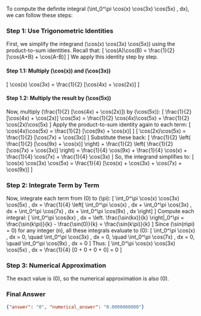 To compute the definite integral \(\int_0^\pi \cos(x) \cos(3x) \cos(5x) \, dx\), we can follow these steps:

### Step 1: Use Trigonometric Identities
First, we simplify the integrand \(\cos(x) \cos(3x) \cos(5x)\) using the product-to-sum identities. Recall that:
\[
\cos(A)\cos(B) = \frac{1}{2} [\cos(A+B) + \cos(A-B)]
\]
We apply this identity step by step.

#### Step 1.1: Multiply \(\cos(x)\) and \(\cos(3x)\)
\[
\cos(x) \cos(3x) = \frac{1}{2} [\cos(4x) + \cos(2x)]
\]

#### Step 1.2: Multiply the result by \(\cos(5x)\)
Now, multiply \(\frac{1}{2} [\cos(4x) + \cos(2x)]\) by \(\cos(5x)\):
\[
\frac{1}{2} [\cos(4x) + \cos(2x)] \cos(5x) = \frac{1}{2} \cos(4x)\cos(5x) + \frac{1}{2} \cos(2x)\cos(5x)
\]
Apply the product-to-sum identity again to each term:
\[
\cos(4x)\cos(5x) = \frac{1}{2} [\cos(9x) + \cos(x)]
\]
\[
\cos(2x)\cos(5x) = \frac{1}{2} [\cos(7x) + \cos(3x)]
\]
Substitute these back:
\[
\frac{1}{2} \left( \frac{1}{2} [\cos(9x) + \cos(x)] \right) + \frac{1}{2} \left( \frac{1}{2} [\cos(7x) + \cos(3x)] \right) = \frac{1}{4} \cos(9x) + \frac{1}{4} \cos(x) + \frac{1}{4} \cos(7x) + \frac{1}{4} \cos(3x)
\]
So, the integrand simplifies to:
\[
\cos(x) \cos(3x) \cos(5x) = \frac{1}{4} [\cos(x) + \cos(3x) + \cos(7x) + \cos(9x)]
\]

### Step 2: Integrate Term by Term
Now, integrate each term from \(0\) to \(\pi\):
\[
\int_0^\pi \cos(x) \cos(3x) \cos(5x) \, dx = \frac{1}{4} \left[ \int_0^\pi \cos(x) \, dx + \int_0^\pi \cos(3x) \, dx + \int_0^\pi \cos(7x) \, dx + \int_0^\pi \cos(9x) \, dx \right]
\]
Compute each integral:
\[
\int_0^\pi \cos(kx) \, dx = \left. \frac{\sin(kx)}{k} \right|_0^\pi = \frac{\sin(k\pi)}{k} - \frac{\sin(0)}{k} = \frac{\sin(k\pi)}{k}
\]
Since \(\sin(n\pi) = 0\) for any integer \(n\), all these integrals evaluate to \(0\):
\[
\int_0^\pi \cos(x) \, dx = 0, \quad \int_0^\pi \cos(3x) \, dx = 0, \quad \int_0^\pi \cos(7x) \, dx = 0, \quad \int_0^\pi \cos(9x) \, dx = 0
\]
Thus:
\[
\int_0^\pi \cos(x) \cos(3x) \cos(5x) \, dx = \frac{1}{4} [0 + 0 + 0 + 0] = 0
\]

### Step 3: Numerical Approximation
The exact value is \(0\), so the numerical approximation is also \(0\).

### Final Answer
```json
{"answer": "0", "numerical_answer": "0.0000000000"}
```